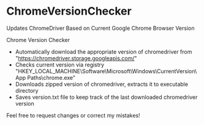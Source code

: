 # ChromeVersionChecker
Updates ChromeDriver Based on Current Google Chrome Browser Version

Chrome Version Checker 
- Automatically download the appropriate version of chromedriver from "https://chromedriver.storage.googleapis.com/"
- Checks current version via registry "HKEY_LOCAL_MACHINE\Software\Microsoft\Windows\CurrentVersion\App Paths\chrome.exe"
- Downloads zipped version of chromedriver, extracts it to executable directory
- Saves version.txt file to keep track of the last downloaded chromedriver version

Feel free to request changes or correct my mistakes!
